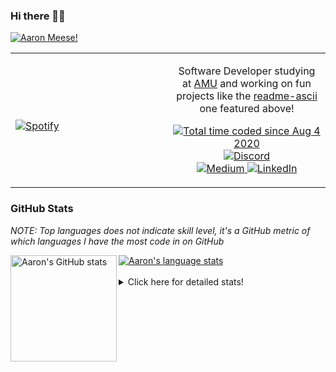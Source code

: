 ### Hi there 👋🏻
[![Aaron Meese!](https://user-images.githubusercontent.com/17814535/88975338-a2aabf00-d27f-11ea-963f-8a19608716b4.png)](https://github.com/ajmeese7/readme-ascii "README ASCII")

<!-- Modified from project here: https://github.com/novatorem/novatorem -->
<table width="100%"> 
  <tr>
  <td width="50%">
      
&nbsp; <br> [![Spotify](https://ajmeese7.vercel.app/api/spotify)](https://open.spotify.com/user/ajmeese)

  </td>
  <td width="50%">
    <p align="center">
    Software Developer studying at <a href="https://www.amu.apus.edu/">AMU</a> and working on fun 
    projects like the <a href="https://github.com/ajmeese7/readme-ascii">readme-ascii</a> one featured above!
    </p>
    <p align="center">
      <a href="https://wakatime.com/@f726891d-3b02-46cd-9b60-e8c59f9e2b14">
        <img src="https://wakatime.com/badge/user/f726891d-3b02-46cd-9b60-e8c59f9e2b14.svg" alt="Total time coded since Aug 4 2020" title="WakaTime" />
      </a>
      <a href="http://link.aaronmeese.com/discord">
        <img src="https://img.shields.io/badge/discord-ajmeese7%234835-369?style=flat-square&logo=discord&logoColor=white&color=purple" alt="Discord" title="Discord">
      </a>
      <br />
      <a href="https://link.aaronmeese.com/medium">
        <img src="https://img.shields.io/badge/medium-ajmeese7-1DB954?style=flat-square&logo=medium&logoColor=white" alt="Medium" title="Medium">
      </a>
      <a href="https://link.aaronmeese.com/linkedin">
        <img src="https://img.shields.io/badge/linkedIn-aaronmeese-1DB954?style=flat-square&logo=linkedin&logoColor=white&color=blue" alt="LinkedIn" title="LinkedIn">
      </a>
    </p>
  </td>

</table>

[//]: <> (The `&nbsp;` is to have Aphelion take up more space)

### GitHub Stats ###
*NOTE: Top languages does not indicate skill level, it's a GitHub metric of which languages I have the most code in on GitHub*

<a href="https://profile-summary-for-github.com/user/ajmeese7">
  <img align="left" height="170px" src="https://github-readme-stats.vercel.app/api?username=ajmeese7&show_icons=true&line_height=27&count_private=true&include_all_commits=true" alt="Aaron's GitHub stats"/>
  <img src="https://github-readme-stats.vercel.app/api/top-langs/?username=ajmeese7&hide_langs_below=5&layout=compact" alt="Aaron's language stats"/>
</a>

<br />
<br />
<details>
<summary>Click here for detailed stats!</summary>

### :zap: Recent Activity
<!--START_SECTION:activity-->
1. ❗️ Opened issue [#2109](https://github.com/JanDeDobbeleer/oh-my-posh/issues/2109) in [JanDeDobbeleer/oh-my-posh](https://github.com/JanDeDobbeleer/oh-my-posh)
2. 🎉 Merged PR [#73](https://github.com/ajmeese7/aaronmeese.com/pull/73) in [ajmeese7/aaronmeese.com](https://github.com/ajmeese7/aaronmeese.com)
3. ❌ Closed PR [#72](https://github.com/ajmeese7/aaronmeese.com/pull/72) in [ajmeese7/aaronmeese.com](https://github.com/ajmeese7/aaronmeese.com)
4. ❌ Closed PR [#71](https://github.com/ajmeese7/aaronmeese.com/pull/71) in [ajmeese7/aaronmeese.com](https://github.com/ajmeese7/aaronmeese.com)
5. 🎉 Merged PR [#70](https://github.com/ajmeese7/aaronmeese.com/pull/70) in [ajmeese7/aaronmeese.com](https://github.com/ajmeese7/aaronmeese.com)
<!--END_SECTION:activity-->

### 🧐 Waka Stats
<!--START_SECTION:waka-->
![Code Time](http://img.shields.io/badge/Code%20Time-968%20hrs%2018%20mins-blue)

**🐱 My GitHub Data** 

> 🏆 556 Contributions in the Year 2022
 > 
> 📦 357.1 kB Used in GitHub's Storage 
 > 
> 💼 Opted to Hire
 > 
> 📜 71 Public Repositories 
 > 
> 🔑 27 Private Repositories  
 > 
**I'm an Early 🐤** 

```text
🌞 Morning    270 commits    ██████░░░░░░░░░░░░░░░░░░░   25.19% 
🌆 Daytime    395 commits    █████████░░░░░░░░░░░░░░░░   36.85% 
🌃 Evening    394 commits    █████████░░░░░░░░░░░░░░░░   36.75% 
🌙 Night      13 commits     ░░░░░░░░░░░░░░░░░░░░░░░░░   1.21%

```
📅 **I'm Most Productive on Tuesday** 

```text
Monday       119 commits    ██░░░░░░░░░░░░░░░░░░░░░░░   11.1% 
Tuesday      183 commits    ████░░░░░░░░░░░░░░░░░░░░░   17.07% 
Wednesday    135 commits    ███░░░░░░░░░░░░░░░░░░░░░░   12.59% 
Thursday     153 commits    ███░░░░░░░░░░░░░░░░░░░░░░   14.27% 
Friday       124 commits    ███░░░░░░░░░░░░░░░░░░░░░░   11.57% 
Saturday     176 commits    ████░░░░░░░░░░░░░░░░░░░░░   16.42% 
Sunday       182 commits    ████░░░░░░░░░░░░░░░░░░░░░   16.98%

```


📊 **This Week I Spent My Time On** 

```text
⌚︎ Time Zone: America/New_York

💬 Programming Languages: 
Bash                     8 hrs 44 mins       █████████████░░░░░░░░░░░░   53.26% 
JavaScript               2 hrs 11 mins       ███░░░░░░░░░░░░░░░░░░░░░░   13.38% 
Markdown                 2 hrs 10 mins       ███░░░░░░░░░░░░░░░░░░░░░░   13.29% 
Other                    53 mins             █░░░░░░░░░░░░░░░░░░░░░░░░   5.39% 
JSON                     39 mins             █░░░░░░░░░░░░░░░░░░░░░░░░   3.98%

🐱‍💻 Projects: 
aaronmeese.com           11 hrs 47 mins      ██████████████████░░░░░░░   71.91% 
nginx                    2 hrs 23 mins       ███░░░░░░░░░░░░░░░░░░░░░░   14.59% 
karameese.com            58 mins             █░░░░░░░░░░░░░░░░░░░░░░░░   5.98% 
vault                    32 mins             ░░░░░░░░░░░░░░░░░░░░░░░░░   3.33% 
nigga.dev                28 mins             ░░░░░░░░░░░░░░░░░░░░░░░░░   2.88%

```

**I Mostly Code in JavaScript** 

```text
JavaScript               32 repos            ████████████░░░░░░░░░░░░░   50.0% 
HTML                     9 repos             ███░░░░░░░░░░░░░░░░░░░░░░   14.06% 
Python                   5 repos             ██░░░░░░░░░░░░░░░░░░░░░░░   7.81% 
Java                     4 repos             █░░░░░░░░░░░░░░░░░░░░░░░░   6.25% 
CSS                      3 repos             █░░░░░░░░░░░░░░░░░░░░░░░░   4.69%

```



 Last Updated on 19/04/2022 00:06:39 UTC
<!--END_SECTION:waka-->
</details>
